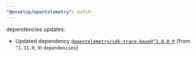```yaml
---
"@envelop/opentelemetry": patch
---
```

dependencies updates:
  - Updated dependency [`@opentelemetry/sdk-trace-base@^2.0.0` ↗︎](https://www.npmjs.com/package/@opentelemetry/sdk-trace-base/v/2.0.0) (from `^1.11.0`, in `dependencies`)
